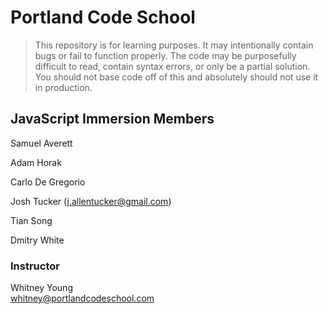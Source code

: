 # Portland Code School

> This repository is for learning purposes. It may intentionally contain bugs or
fail to function properly. The code may be purposefully difficult to read,
contain syntax errors, or only be a partial solution. You should not base code
off of this and absolutely should not use it in production.

## JavaScript Immersion Members

Samuel Averett

Adam Horak

Carlo De Gregorio

Josh Tucker (j.allentucker@gmail.com)

Tian Song

Dmitry White


### Instructor

Whitney Young  
whitney@portlandcodeschool.com



